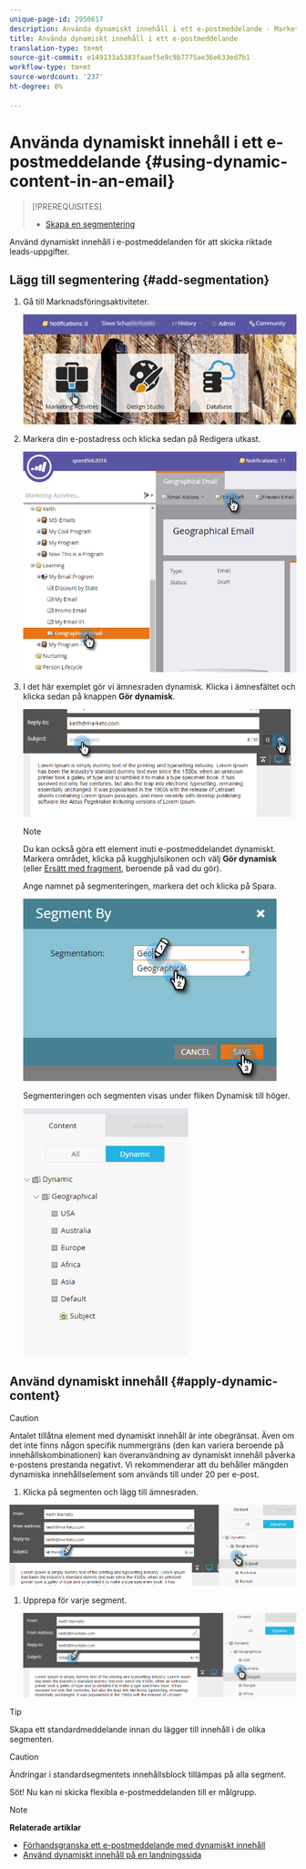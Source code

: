 ```yaml
---
unique-page-id: 2950617
description: Använda dynamiskt innehåll i ett e-postmeddelande - Marketo Docs - Produktdokumentation
title: Använda dynamiskt innehåll i ett e-postmeddelande
translation-type: tm+mt
source-git-commit: e149133a5383faaef5e9c9b7775ae36e633ed7b1
workflow-type: tm+mt
source-wordcount: '237'
ht-degree: 0%

---
```



# Använda dynamiskt innehåll i ett e-postmeddelande {#using-dynamic-content-in-an-email}

>[!PREREQUISITES]
>
>* [Skapa en segmentering](../../../../product-docs/personalization/segmentation-and-snippets/segmentation/create-a-segmentation.md)

>



Använd dynamiskt innehåll i e-postmeddelanden för att skicka riktade leads-uppgifter.

## Lägg till segmentering {#add-segmentation}

1. Gå till Marknadsföringsaktiviteter.

   ![](assets/login-marketing-activities.png)

1. Markera din e-postadress och klicka sedan på Redigera utkast.

   ![](assets/1.2.png)

1. I det här exemplet gör vi ämnesraden dynamisk. Klicka i ämnesfältet och klicka sedan på knappen **Gör dynamisk**.

   ![](assets/1.3.png)

   >[!NOTE]
   >
   >Du kan också göra ett element inuti e-postmeddelandet dynamiskt. Markera området, klicka på kugghjulsikonen och välj **Gör dynamisk** (eller [Ersätt med fragment](../../../../product-docs/personalization/segmentation-and-snippets/snippets/create-a-snippet.md), beroende på vad du gör).

   Ange namnet på segmenteringen, markera det och klicka på Spara.

   ![](assets/1.4.png)

   Segmenteringen och segmenten visas under fliken Dynamisk till höger.

   ![](assets/1.5.png)

## Använd dynamiskt innehåll {#apply-dynamic-content}

>[!CAUTION]
>
>Antalet tillåtna element med dynamiskt innehåll är inte obegränsat. Även om det inte finns någon specifik nummergräns (den kan variera beroende på innehållskombinationen) kan överanvändning av dynamiskt innehåll påverka e-postens prestanda negativt. Vi rekommenderar att du behåller mängden dynamiska innehållselement som används till under 20 per e-post.

1. Klicka på segmenten och lägg till ämnesraden.

![](assets/2.1.png)

1. Upprepa för varje segment.

   ![](assets/2.2.png)

>[!TIP]
>
>Skapa ett standardmeddelande innan du lägger till innehåll i de olika segmenten.

>[!CAUTION]
>
>Ändringar i standardsegmentets innehållsblock tillämpas på alla segment.

Söt! Nu kan ni skicka flexibla e-postmeddelanden till er målgrupp.

>[!NOTE]
>
>**Relaterade artiklar**
>
>* [Förhandsgranska ett e-postmeddelande med dynamiskt innehåll](preview-an-email-with-dynamic-content.md)
>* [Använd dynamiskt innehåll på en landningssida](../../../../product-docs/demand-generation/landing-pages/free-form-landing-pages/use-dynamic-content-in-a-free-form-landing-page.md)

>



